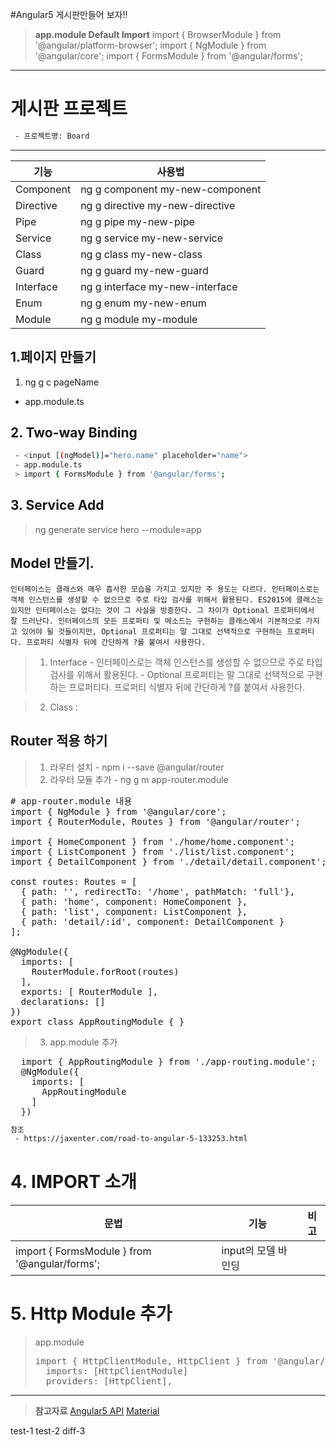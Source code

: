 #Angular5 게시판만들어 보자!!
> **app.module Default Import**
> import { BrowserModule } from '@angular/platform-browser';
> import { NgModule } from '@angular/core';
> import { FormsModule } from '@angular/forms';
---
# 게시판 프로젝트
```bash 
 - 프로젝트명: Board

```
---
| 기능           | 사용법                            |
| ------------- | ------------------------------- |
| Component     | ng g component my-new-component |
| Directive     | ng g directive my-new-directive |
| Pipe          | ng g pipe my-new-pipe           |
| Service       | ng g service my-new-service     |
| Class         | ng g class my-new-class         |
| Guard         | ng g guard my-new-guard         |
| Interface     | ng g interface my-new-interface |
| Enum          | ng g enum my-new-enum           |
| Module        | ng g module my-module           |


## 1.페이지 만들기
1) ng g c pageName
 - app.module.ts

## 2. Two-way Binding
```bash
 - <input [(ngModel)]="hero.name" placeholder="name">
 - app.module.ts
 > import { FormsModule } from '@angular/forms';

```

## 3. Service Add
> ng generate service hero --module=app


## Model 만들기.
```base 
인터페이스는 클래스와 매우 흡사한 모습을 가지고 있지만 주 용도는 다르다. 인터페이스로는 객체 인스턴스를 생성할 수 없으므로 주로 타입 검사를 위해서 활용된다. ES2015에 클래스는 있지만 인터페이스는 없다는 것이 그 사실을 방증한다. 그 차이가 Optional 프로퍼티에서 잘 드러난다. 인터페이스의 모든 프로퍼티 및 메소드는 구현하는 클래스에서 기본적으로 가지고 있어야 될 것들이지만, Optional 프로퍼티는 말 그대로 선택적으로 구현하는 프로퍼티다. 프로퍼티 식별자 뒤에 간단하게 ?를 붙여서 사용한다.
```
> 1) Interface 
> \- 인터페이스로는 객체 인스턴스를 생성할 수 없으므로 주로 타입 검사를 위해서 활용된다.
> \- Optional 프로퍼티는 말 그대로 선택적으로 구현하는 프로퍼티다. 프로퍼티 식별자 뒤에 간단하게 ?를 붙여서 사용한다.

> 2) Class : 


## Router 적용 하기
> 1) 라우터 설치 
> \- npm i --save @angular/router
> 2) 라우터 모듈 추가
> \- ng g m app-router.module 

<pre>
# app-router.module 내용
import { NgModule } from '@angular/core';
import { RouterModule, Routes } from '@angular/router';

import { HomeComponent } from './home/home.component';
import { ListComponent } from './list/list.component';
import { DetailComponent } from './detail/detail.component';

const routes: Routes = [
  { path: '', redirectTo: '/home', pathMatch: 'full'},
  { path: 'home', component: HomeComponent },
  { path: 'list', component: ListComponent },
  { path: 'detail/:id', component: DetailComponent }
];

@NgModule({
  imports: [
    RouterModule.forRoot(routes)
  ],
  exports: [ RouterModule ],
  declarations: []
})
export class AppRoutingModule { }
</pre>
> 3. app.module 추가
<pre>
  import { AppRoutingModule } from './app-routing.module';
  @NgModule({
    imports: [
      AppRoutingModule
    ]
  })
</pre>


```bash
참조 
 - https://jaxenter.com/road-to-angular-5-133253.html
```


# 4. IMPORT 소개

| 문법 | 기능 | 비고 |
| - | - | - |
|import { FormsModule } from '@angular/forms'; | input의 모델 바인딩 | |

# 5. Http Module 추가
> app.module
> <pre>
> import { HttpClientModule, HttpClient } from '@angular/common/http';
>   imports: [HttpClientModule]
>   providers: [HttpClient],
> </pre>
---
> **참고자료**
> [Angular5 API](https://angular.io/api)
> [Material](https://material.angular.io/components/categories)

test-1
test-2
diff-3